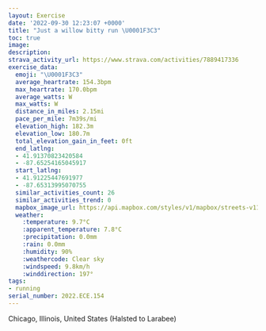 ```yaml
---
layout: Exercise
date: '2022-09-30 12:23:07 +0000'
title: "Just a willow bitty run \U0001F3C3"
toc: true
image:
description:
strava_activity_url: https://www.strava.com/activities/7889417336
exercise_data:
  emoji: "\U0001F3C3"
  average_heartrate: 154.3bpm
  max_heartrate: 170.0bpm
  average_watts: W
  max_watts: W
  distance_in_miles: 2.15mi
  pace_per_mile: 7m39s/mi
  elevation_high: 182.3m
  elevation_low: 180.7m
  total_elevation_gain_in_feet: 0ft
  end_latlng:
  - 41.91370823420584
  - -87.65254165045917
  start_latlng:
  - 41.91225447691977
  - -87.65313995070755
  similar_activities_count: 26
  similar_activities_trend: 0
  mapbox_image_url: https://api.mapbox.com/styles/v1/mapbox/streets-v11/static/path-5+787af2-1.0(ygy~Frm~uOG%7BOCaB%40G%3F%7BCGiH%3FqDIkIEOGEoC%40KGCECQR%7DBFqA%40cLAg%40Km%40%3FmCCe%40KkAEyB%40mDGwG%40%7DBL%7B%40C%7BABSF%40DDJPH%5E%3FXAPIV_%40f%40EJGVCVJlFD%7CKR%60EHtCBvA%3FxDMtCAnE%40TBDXNBNDBv%40CJ%3FLFHNF%5EDrCNn%5BAtBHrC),pin-s-s+e5b22e(-87.65162,41.91373),pin-s-f+89ae00(-87.65056999999992,41.91382999999999)/auto/800x800?access_token=pk.eyJ1Ijoiam9zaGJlY2ttYW4iLCJhIjoiY205eWR2aDd1MWZ6djJrbXc4a3M0bWZleiJ9.XiG9OWkNcZk2QzjJbxLB4A
  weather:
    :temperature: 9.7°C
    :apparent_temperature: 7.8°C
    :precipitation: 0.0mm
    :rain: 0.0mm
    :humidity: 90%
    :weathercode: Clear sky
    :windspeed: 9.8km/h
    :winddirection: 197°
tags:
- running
serial_number: 2022.ECE.154
---
```

Chicago, Illinois, United States (Halsted to Larabee)
